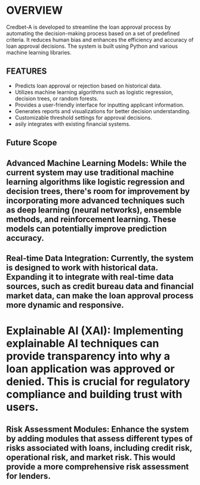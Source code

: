 # OVERVIEW

Credbet-A is developed to streamline the loan approval process by automating the decision-making process based on a set of predefined criteria. It reduces human bias and enhances the efficiency and accuracy of loan approval decisions. The system is built using Python and various machine learning libraries.

## FEATURES

-  Predicts loan approval or rejection based on historical data.
-  Utilizes machine learning algorithms such as logistic regression, decision trees, or random forests.
-  Provides a user-friendly interface for inputting applicant information.
-  Generates reports and visualizations for better decision understanding.
-  Customizable threshold settings for approval decisions.
-   asily integrates with existing financial systems.

## Future Scope

## Advanced Machine Learning Models: While the current system may use traditional machine learning algorithms like logistic regression and decision trees, there's room for improvement by incorporating more advanced techniques such as deep learning (neural networks), ensemble methods, and reinforcement learning. These models can potentially improve prediction accuracy.

## Real-time Data Integration: Currently, the system is designed to work with historical data. Expanding it to integrate with real-time data sources, such as credit bureau data and financial market data, can make the loan approval process more dynamic and responsive.

# Explainable AI (XAI): Implementing explainable AI techniques can provide transparency into why a loan application was approved or denied. This is crucial for regulatory compliance and building trust with users.

## Risk Assessment Modules: Enhance the system by adding modules that assess different types of risks associated with loans, including credit risk, operational risk, and market risk. This would provide a more comprehensive risk assessment for lenders.
